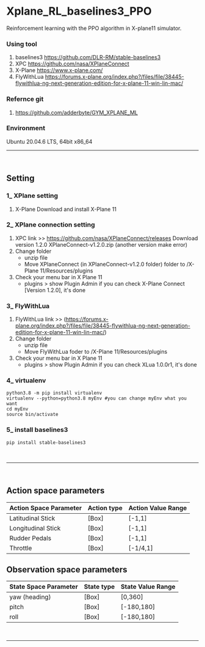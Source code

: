 # Xplane_RL_baselines3_PPO
Reinforcement learning with the PPO algorithm in X-plane11 simulator.

### Using tool
1. baselines3
   https://github.com/DLR-RM/stable-baselines3
2. XPC
   https://github.com/nasa/XPlaneConnect
3. X-Plane
   https://www.x-plane.com/
4. FlyWithLua
   https://forums.x-plane.org/index.php?/files/file/38445-flywithlua-ng-next-generation-edition-for-x-plane-11-win-lin-mac/

### Refernce git
1. https://github.com/adderbyte/GYM_XPLANE_ML
### Environment
Ubuntu 20.04.6 LTS, 64bit x86_64
<br>

--------------------------------

<br>

## Setting

### 1_ XPlane setting
1. X-Plane
   Download and install X-Plane 11
### 2_ XPlane connection setting
1. XPC
   link >> https://github.com/nasa/XPlaneConnect/releases
   Download version 1.2.0 XPlaneConnect-v1.2.0.zip (another version make error)
2. Change folder
   - unzip file
   - Move XPlaneConnect (in XPlaneConnect-v1.2.0 folder) folder to /X-Plane 11/Resources/plugins
3. Check your menu bar in X Plane 11
    - plugins > show Plugin Admin
    if you can check X-Plane Connect [Version 1.2.0], it's done

### 3_ FlyWithLua
1. FlyWithLua
   link >> (https://forums.x-plane.org/index.php?/files/file/38445-flywithlua-ng-next-generation-edition-for-x-plane-11-win-lin-mac/)
2. Change folder
   - unzip file
   - Move FlyWithLua foder to /X-Plane 11/Resources/plugins
3. Check your menu bar in X Plane 11
    - plugins > show Plugin Admin
    if you can check XLua 1.0.0r1, it's done

### 4_ virtualenv

    python3.8 -m pip install virtualenv
    virtualenv --python=python3.8 myEnv #you can change myEnv what you want
    cd myEnv
    source bin/activate

  
### 5_ install baselines3


    pip install stable-baselines3


<br>

--------------------------------

<br>

## Action space parameters

| Action Space Parameter | Action type | Action Value Range |
| --- | --- |---|
| Latitudinal Stick | [Box]|  [-1,1] |
| Longitudinal Stick  | [Box]| [-1,1] |
| Rudder Pedals | [Box]| [-1,1]|
| Throttle | [Box]| [-1/4,1] |


## Observation space parameters


| State Space Parameter | State type | State Value Range |
| --- | --- |---|
| yaw (heading) | [Box]|  [0,360] |
| pitch | [Box] | [-180,180] |
| roll | [Box] | [-180,180]|


<br>

--------------------------------

<br>
